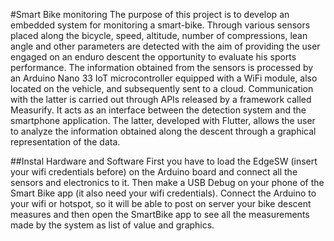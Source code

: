 #Smart Bike monitoring
The purpose of this project is to develop an embedded system for monitoring a smart-bike. 
Through various sensors placed along the bicycle, speed, altitude, number of compressions, lean angle and 
other parameters are detected with the aim of providing the user engaged on an enduro descent the 
opportunity to evaluate his sports performance. The information obtained from the sensors is processed 
by an Arduino Nano 33 IoT microcontroller equipped with a WiFi module, also located on the vehicle, 
and subsequently sent to a cloud. Communication with the latter is carried out through APIs released 
by a framework called Measurify. It acts as an interface between the detection system and the smartphone 
application. The latter, developed with Flutter, allows the user to analyze the information obtained 
along the descent through a graphical representation of the data.

##Instal Hardware and Software
First you have to load the EdgeSW (insert your wifi credentials before) on the Arduino board and connect all 
the sensors and electronics to it. Then make a USB Debug on your phone of the Smart Bike app (it also need your wifi credentials).
Connect the Arduino to your wifi or hotspot, so it will be able to post on server your bike descent measures and then 
open the SmartBike app to see all the measurements made by the system as list of value and graphics.
